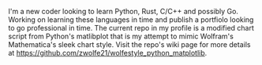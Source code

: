 I'm a new coder looking to learn Python, Rust, C/C++ and possibly Go. Working on learning these languages in time and publish a portfiolo looking to go professional in time.
The current repo in my profile is a modified chart script from Python's matlibplot that is my attempt to mimic Wolfram's Mathematica's sleek chart style. 
Visit the repo's wiki page for more details at https://github.com/zwolfe21/wolfestyle_python_matplotlib.

<!---
zwolfe21/zwolfe21 is a ✨ special ✨ repository because its `README.md` (this file) appears on your GitHub profile.
You can click the Preview link to take a look at your changes.
--->
